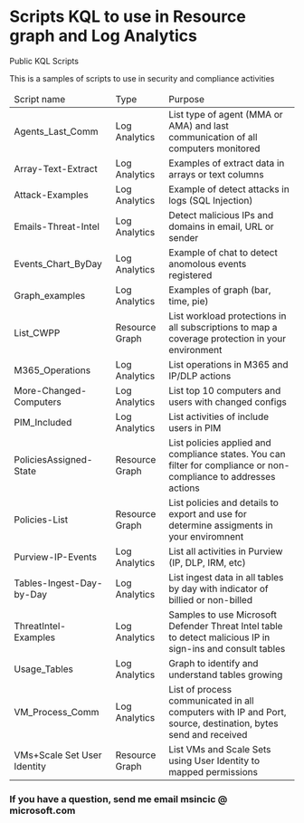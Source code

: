 # Scripts KQL to use in Resource graph and Log Analytics
Public KQL Scripts

This is a samples of scripts to use in security and compliance activities
<Table>
  <thead>
    <tr>
      <td>Script name</td>
      <td>Type</td>
      <td>Purpose</td>
    </tr>
  </thead>
  <tbody>

  <tr><td>Agents_Last_Comm</td><td>Log Analytics</td><td>List type of agent (MMA or AMA) and last communication of all computers monitored</td></tr>
  <tr><td>Array-Text-Extract</td><td>Log Analytics</td><td>Examples of extract data in arrays or text columns</td></tr>
  <tr><td>Attack-Examples</td><td>Log Analytics</td><td>Example of detect attacks in logs (SQL Injection)</td></tr>
  <tr><td>Emails-Threat-Intel</td><td>Log Analytics</td><td>Detect malicious IPs and domains in email, URL or sender</td></tr>
  <tr><td>Events_Chart_ByDay</td><td>Log Analytics</td><td>Example of chat to detect anomolous events registered</td></tr>
  <tr><td>Graph_examples</td><td>Log Analytics</td><td>Examples of graph (bar, time, pie)</td></tr>
  <tr><td>List_CWPP</td><td>Resource Graph</td><td>List workload protections in all subscriptions to map a coverage protection in your environment</td></tr>
  <tr><td>M365_Operations</td><td>Log Analytics</td><td>List operations in M365 and IP/DLP actions</td></tr>
  <tr><td>More-Changed-Computers</td><td>Log Analytics</td><td>List top 10 computers and users with changed configs</td></tr>
  <tr><td>PIM_Included</td><td>Log Analytics</td><td>List activities of include users in PIM</td></tr>
  <tr><td>PoliciesAssigned-State</td><td>Resource Graph</td><td>List policies applied and compliance states. You can filter for compliance or non-compliance to addresses actions</td></tr>
  <tr><td>Policies-List</td><td>Resource Graph</td><td>List policies and details to export and use for determine assigments in your enviromnent</td></tr>
  <tr><td>Purview-IP-Events</td><td>Log Analytics</td><td>List all activities in Purview (IP, DLP, IRM, etc)</td></tr>
  <tr><td>Tables-Ingest-Day-by-Day</td><td>Log Analytics</td><td>List ingest data in all tables by day with indicator of billied or non-billed</td></tr>
  <tr><td>ThreatIntel-Examples</td><td>Log Analytics</td><td>Samples to use Microsoft Defender Threat Intel table to detect malicious IP in sign-ins and consult tables</td></tr>
  <tr><td>Usage_Tables</td><td>Log Analytics</td><td>Graph to identify and understand tables growing</td></tr>
  <tr><td>VM_Process_Comm</td><td>Log Analytics</td><td>List of process communicated in all computers with IP and Port, source, destination, bytes send and received</td></tr>
  <tr><td> VMs+Scale Set User Identity</td><td>Resource Graph</td><td>List VMs and Scale Sets using User Identity to mapped permissions</td></tr>

  </tbody>
</Table>

<h3>If you have a question, send me email msincic @ microsoft.com</h3>
